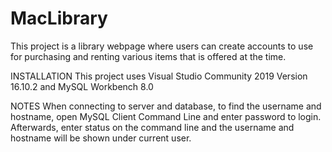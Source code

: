 # MacLibrary

This project is a library webpage where users can create accounts to use for purchasing and renting various items that is offered at the time.

INSTALLATION
This project uses Visual Studio Community 2019 Version 16.10.2 and MySQL Workbench 8.0

NOTES
When connecting to server and database, to find the username and hostname, open MySQL Client Command Line and enter password to login.
Afterwards, enter status on the command line and the username and hostname will be shown under current user.
